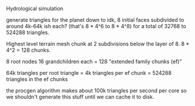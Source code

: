 


Hydrological simulation

generate triangles for the planet down to idk, 8 initial faces subdivided to around 4k-64k ish each?
(that's 8 * 4^6 to 8 * 4^8) for a total of 32768 to 524288 triangles.

Highest level terrain mesh chunk at 2 subdivisions below the layer of 8. 8 * 4^2 = 128 chunks.


8 root nodes
16 grandchildren each = 128 "extended family chunks (ef)"

64k triangles per root triangle = 4k triangles per ef chunk = 524288 triangles in the ef chunks

the procgen algorithm makes about 100k triangles per second per core so we shouldn't generate this stuff
until we can cache it to disk.




